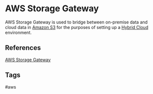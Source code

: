 # AWS Storage Gateway

AWS Storage Gateway is used to bridge between on-premise data and cloud data in [Amazon S3](https://github.com/EliotKhachi//publicZk/tree/main/202309110516) for the purposes of setting up a [Hybrid Cloud](https://github.com/EliotKhachi//publicZk/tree/main/202309152241) environment.  

## References
[AWS Storage Gateway](https://aws.amazon.com/storagegateway/)

## Tags
#aws
